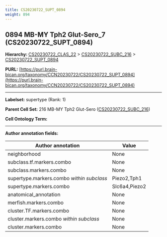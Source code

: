 ```yaml
---
title: CS20230722_SUPT_0894
weight: 894
---
```

## 0894 MB-MY Tph2 Glut-Sero_7 (CS20230722_SUPT_0894)
<b>Hierarchy: </b>
[CS20230722_CLAS_22](../CS20230722_CLAS_22) >
[CS20230722_SUBC_216](../CS20230722_SUBC_216) >
[CS20230722_SUPT_0894](../CS20230722_SUPT_0894)

**PURL:** [https://purl.brain-bican.org/taxonomy/CCN20230722/CS20230722_SUPT_0894](https://purl.brain-bican.org/taxonomy/CCN20230722/CS20230722_SUPT_0894)

---


**Labelset:** supertype (Rank: 1)

**Parent Cell Set:** 216 MB-MY Tph2 Glut-Sero ([CS20230722_SUBC_216](../CS20230722_SUBC_216))



**Cell Ontology Term:** 

[MARKER GENES.]: #


---

[TRANSFERRED ANNOTATIONS.]: #


[AUTHOR ANNOTATION FIELDS.]: #


**Author annotation fields:**

| Author annotation | Value |
|-------------------|-------|
|neighborhood|None|
|subclass.tf.markers.combo|None|
|subclass.markers.combo|None|
|supertype.markers.combo _within subclass_|Piezo2,Tph1|
|supertype.markers.combo|Slc6a4,Piezo2|
|anatomical_annotation|None|
|merfish.markers.combo|None|
|cluster.TF.markers.combo|None|
|cluster.markers.combo _within subclass_|None|
|cluster.markers.combo|None|
